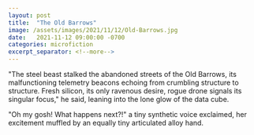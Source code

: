 ```yaml
---
layout: post
title:  "The Old Barrows"
image: /assets/images/2021/11/12/Old-Barrows.jpg
date:   2021-11-12 09:00:00 -0700
categories: microfiction
excerpt_separator: <!--more-->
---
```

"The steel beast stalked the abandoned streets of the Old Barrows, its malfunctioning telemetry beacons echoing from crumbling structure to structure. Fresh silicon, its only ravenous desire, rogue drone signals its singular focus," he said, leaning into the lone glow of the data cube.

"Oh my gosh! What happens next?!" a tiny synthetic voice exclaimed, her excitement muffled by an equally tiny articulated alloy hand.
